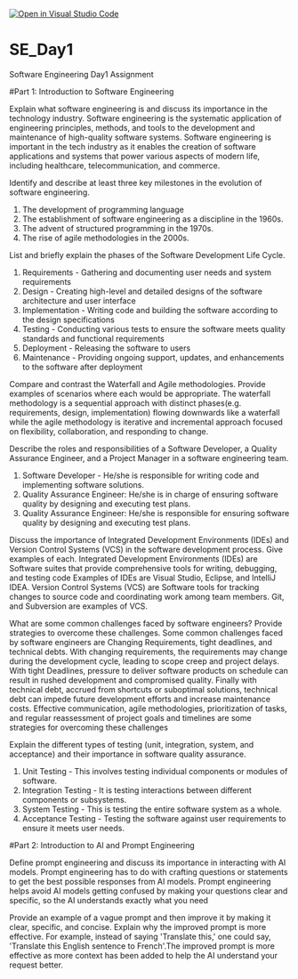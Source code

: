 [![Open in Visual Studio Code](https://classroom.github.com/assets/open-in-vscode-2e0aaae1b6195c2367325f4f02e2d04e9abb55f0b24a779b69b11b9e10269abc.svg)](https://classroom.github.com/online_ide?assignment_repo_id=15571969&assignment_repo_type=AssignmentRepo)
# SE_Day1
Software Engineering Day1 Assignment

#Part 1: Introduction to Software Engineering

Explain what software engineering is and discuss its importance in the technology industry.
Software engineering is the systematic application of engineering principles, methods, and tools to the development and maintenance of high-quality software systems. Software engineering is important in the tech industry as it enables the creation of software applications and systems that power various aspects of modern life, including healthcare, telecommunication, and commerce. 

Identify and describe at least three key milestones in the evolution of software engineering.
1. The development of programming language
2. The establishment of software engineering as a discipline in the 1960s.
3. The advent of structured programming in the 1970s.
4. The rise of agile methodologies in the 2000s.
   
List and briefly explain the phases of the Software Development Life Cycle.
1. Requirements - Gathering and documenting user needs and system requirements
2. Design - Creating high-level and detailed designs of the software architecture and user interface
3. Implementation - Writing code and building the software according to the design specifications
4. Testing - Conducting various tests to ensure the software meets quality standards and functional requirements
5. Deployment - Releasing the software to users
6. Maintenance - Providing ongoing support, updates, and enhancements to the software after deployment

Compare and contrast the Waterfall and Agile methodologies. Provide examples of scenarios where each would be appropriate.
The waterfall methodology is a sequential approach with distinct phases(e.g. requirements, design, implementation) flowing downwards like a waterfall while the agile methodology is iterative and incremental approach focused on flexibility, collaboration, and responding to change.

Describe the roles and responsibilities of a Software Developer, a Quality Assurance Engineer, and a Project Manager in a software engineering team.
1. Software Developer - He/she is responsible for writing code and implementing software solutions.
2. Quality Assurance Engineer: He/she is in charge of ensuring software quality by designing and executing test plans.
3. Quality Assurance Engineer: He/she is responsible for ensuring software quality by designing and executing test plans.

Discuss the importance of Integrated Development Environments (IDEs) and Version Control Systems (VCS) in the software development process. Give examples of each.
Integrated Development Environments (IDEs) are Software suites that provide comprehensive tools for writing, debugging, and testing code Examples of IDEs are Visual Studio, Eclipse, and IntelliJ IDEA. Version Control Systems (VCS) are Software tools for tracking changes to source code and coordinating work among team members. Git, and Subversion are examples of VCS.

What are some common challenges faced by software engineers? Provide strategies to overcome these challenges.
Some common challenges faced by software engineers are Changing Requirements, tight deadlines, and technical debts. With changing requirements, the requirements may change during the development cycle, leading to scope creep and project delays. With tight Deadlines, pressure to deliver software products on schedule can result in rushed development and compromised quality. Finally with technical debt, accrued from shortcuts or suboptimal solutions, technical debt can impede future development efforts and increase maintenance costs. 
Effective communication, agile methodologies, prioritization of tasks, and regular reassessment of project goals and timelines are some strategies for overcoming these challenges

Explain the different types of testing (unit, integration, system, and acceptance) and their importance in software quality assurance.
1.  Unit Testing - This involves testing individual components or modules of software.
2.  Integration Testing - It is testing interactions between different components or subsystems.
3.  System Testing - This is testing the entire software system as a whole.
4.  Acceptance Testing - Testing the software against user requirements to ensure it meets user needs.

#Part 2: Introduction to AI and Prompt Engineering

Define prompt engineering and discuss its importance in interacting with AI models.
Prompt engineering has to do with crafting questions or statements to get the best possible responses from AI models. Prompt engineering helps avoid AI models getting confused by making your questions clear and specific, so the AI understands exactly what you need

Provide an example of a vague prompt and then improve it by making it clear, specific, and concise. Explain why the improved prompt is more effective.
For example, instead of saying 'Translate this,' one could say, 'Translate this English sentence to French'.The improved prompt is more effective as more context has been added to help the AI understand your request better. 
